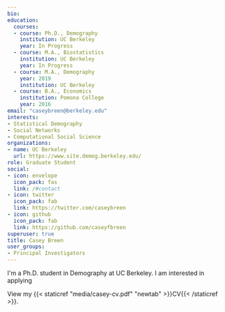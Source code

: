 ```yaml
---
bio: 
education:
  courses:
  - course: Ph.D., Demography
    institution: UC Berkeley
    year: In Progress
  - course: M.A., Biostatistics
    institution: UC Berkeley 
    year: In Progress
  - course: M.A., Demography
    year: 2019
    institution: UC Berkeley
  - course: B.A., Economics 
    institution: Pomona College
    year: 2016
email: "caseybreen@berkeley.edu"
interests:
- Statistical Demography
- Social Networks
- Computational Social Science
organizations:
- name: UC Berkeley
  url: https://www.site.demog.berkeley.edu/
role: Graduate Student
social:
- icon: envelope
  icon_pack: fas
  link: /#contact
- icon: twitter
  icon_pack: fab
  link: https://twitter.com/caseybreen
- icon: github
  icon_pack: fab
  link: https://github.com/caseyfbreen
superuser: true
title: Casey Breen
user_groups:
- Principal Investigators
---
```


I'm a Ph.D. student in Demography at UC Berkeley. I am interested in applying 

View my {{< staticref "media/casey-cv.pdf" "newtab" >}}CV{{< /staticref >}}.
